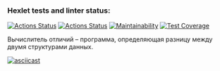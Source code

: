 ### Hexlet tests and linter status:
[![Actions Status](https://github.com/pro-vitaliy/java-project-71/actions/workflows/hexlet-check.yml/badge.svg)](https://github.com/pro-vitaliy/java-project-71/actions)
[![Actions Status](https://github.com/pro-vitaliy/java-project-71/actions/workflows/my-check.yml/badge.svg)](https://github.com/pro-vitaliy/java-project-71/actions)
[![Maintainability](https://api.codeclimate.com/v1/badges/2e852b4c059f25c9749f/maintainability)](https://codeclimate.com/github/pro-vitaliy/java-project-71/maintainability)
[![Test Coverage](https://api.codeclimate.com/v1/badges/2e852b4c059f25c9749f/test_coverage)](https://codeclimate.com/github/pro-vitaliy/java-project-71/test_coverage)

Вычислитель отличий – программа, определяющая разницу между двумя структурами данных.

[![asciicast](https://asciinema.org/a/3IdCie1DllkeXtN1CfiXCsk7E.svg)](https://asciinema.org/a/3IdCie1DllkeXtN1CfiXCsk7E)